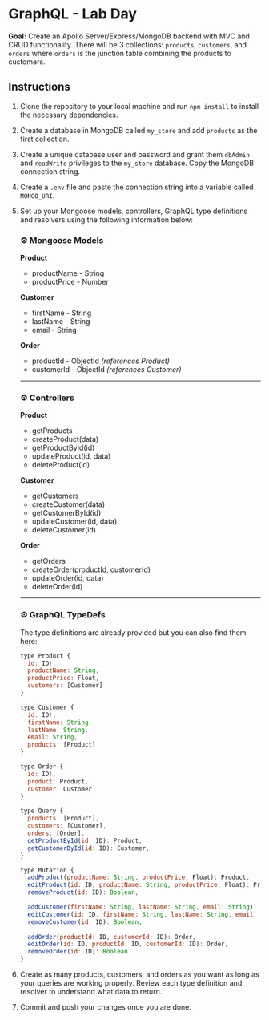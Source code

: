 # GraphQL - Lab Day

**Goal:** Create an Apollo Server/Express/MongoDB backend with MVC and CRUD functionality. There will be 3 collections: `products`, `customers`, and `orders` where `orders` is the junction table combining the products to customers.

## Instructions

1. Clone the repository to your local machine and run `npm install` to install the necessary dependencies.
2. Create a database in MongoDB called `my_store` and add `products` as the first collection.
3. Create a unique database user and password and grant them `dbAdmin` and `readWrite` privileges to the `my_store` database. Copy the MongoDB connection string.
4. Create a `.env` file and paste the connection string into a variable called `MONGO_URI`.
5. Set up your Mongoose models, controllers, GraphQL type definitions and resolvers using the following information below:

    ### ⚙️ Mongoose Models

    **Product**
    - productName - String
    - productPrice - Number

    **Customer**
    - firstName - String
    - lastName - String
    - email - String

    **Order**
    - productId - ObjectId *(references Product)*
    - customerId - ObjectId *(references Customer)*

    ---

    ### ⚙️ Controllers

    **Product**
    - getProducts
    - createProduct(data)
    - getProductById(id)
    - updateProduct(id, data)
    - deleteProduct(id)

    **Customer**
    - getCustomers
    - createCustomer(data)
    - getCustomerById(id)
    - updateCustomer(id, data)
    - deleteCustomer(id)

    **Order**
    - getOrders
    - createOrder(productId, customerId)
    - updateOrder(id, data)
    - deleteOrder(id)

    ---

    ### ⚙️ GraphQL TypeDefs

    The type definitions are already provided but you can also find them here:

    ```js
    type Product {
      id: ID!,
      productName: String,
      productPrice: Float,
      customers: [Customer]
    }

    type Customer {
      id: ID!,
      firstName: String,
      lastName: String,
      email: String,
      products: [Product]
    }
    
    type Order {
      id: ID!,
      product: Product,
      customer: Customer
    }

    type Query {
      products: [Product],
      customers: [Customer],
      orders: [Order],
      getProductById(id: ID): Product,
      getCustomerById(id: ID): Customer,
    }

    type Mutation {
      addProduct(productName: String, productPrice: Float): Product,
      editProduct(id: ID, productName: String, productPrice: Float): Product,
      removeProduct(id: ID): Boolean,

      addCustomer(firstName: String, lastName: String, email: String): Customer,
      editCustomer(id: ID, firstName: String, lastName: String, email: String): Customer,
      removeCustomer(id: ID): Boolean,
      
      addOrder(productId: ID, customerId: ID): Order,
      editOrder(id: ID, productId: ID, customerId: ID): Order,
      removeOrder(id: ID): Boolean
    }
    ```

6. Create as many products, customers, and orders as you want as long as your queries are working properly. Review each type definition and resolver to understand what data to return.
7. Commit and push your changes once you are done.
